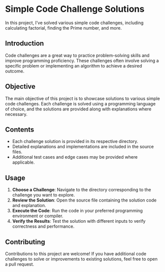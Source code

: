# Simple Code Challenge Solutions
In this project, I've solved various simple code challenges, including calculating factorial, finding the Prime number, and more.

## Introduction
Code challenges are a great way to practice problem-solving skills and improve programming proficiency. 
These challenges often involve solving a specific problem or implementing an algorithm to achieve a desired outcome.

## Objective
The main objective of this project is to showcase solutions to various simple code challenges. 
Each challenge is solved using a programming language of choice, and the solutions are provided along with explanations where necessary.

## Contents
- Each challenge solution is provided in its respective directory.
- Detailed explanations and implementations are included in the source files.
- Additional test cases and edge cases may be provided where applicable.

## Usage
1. **Choose a Challenge**: Navigate to the directory corresponding to the challenge you want to explore.
2. **Review the Solution**: Open the source file containing the solution code and explanation.
3. **Execute the Code**: Run the code in your preferred programming environment or compiler.
4. **Verify the Results**: Test the solution with different inputs to verify correctness and performance.

## Contributing
Contributions to this project are welcome! If you have additional code challenges to solve or improvements to existing solutions, feel free to open a pull request.
